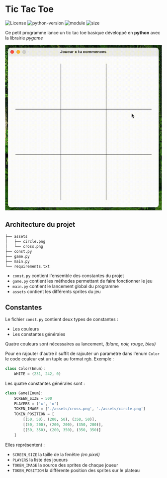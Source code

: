 # Tic Tac Toe

![License](https://img.shields.io/badge/License-MIT-green)
![python-version](https://img.shields.io/badge/Language-Python_v3.9-success)
![module](https://img.shields.io/badge/Librairies-PyGame-critical)
![size](https://img.shields.io/badge/Assets_Size-1.55kB-blue)


Ce petit programme lance un tic tac toe basique développé 
en **python** avec la librairie *pygame*

![demo](./assets/demo.gif)


## Architecture du projet

```
├── assets
│   ├── circle.png
│   └── cross.png
├── const.py
├── game.py
├── main.py
└── requirements.txt
```

- `const.py` contient l'ensemble des constantes du projet
- `game.py` contient les méthodes permettant de faire fonctionner le jeu
- `main.py` contient le lancement global du programme
- `assets` contient les différents sprites du jeu

## Constantes

Le fichier `const.py` contient deux types de constantes :
- Les couleurs
- Les constantes générales

Quatre couleurs sont nécessaires au lancement, *(blanc, noir, rouge, bleu)*

Pour en rajouter d'autre il suffit de rajouter un paramètre dans l'enum `Color`
le code couleur est un tuple au format rgb. Exemple :

```python
class Color(Enum):
    WHITE = (231, 242, 0)
```

Les quatre constantes générales sont :
```python
class Game(Enum):
    SCREEN_SIZE = 500
    PLAYERS = ('x', 'o')
    TOKEN_IMAGE = ['./assets/cross.png', './assets/circle.png']
    TOKEN_POSITION = [
        [(50, 50), (200, 50), (350, 50)],
        [(50, 200), (200, 200), (350, 200)],
        [(50, 350), (200, 350), (350, 350)]
    ]
```

Elles représentent :
- ``SCREEN_SIZE`` la taille de la fenêtre *(en pixel)*
- ``PLAYERS`` la liste des joueurs
- `TOKEN_IMAGE` la source des sprites de chaque joueur
- `TOKEN_POSITION` la différente position des sprites sur le plateau
